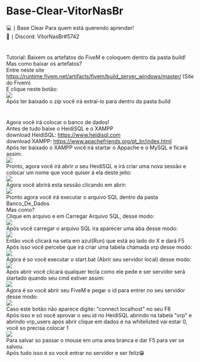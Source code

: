 # Base-Clear-VitorNasBr
💻 ∣ Base Clear Para quem está querendo aprender!
<br>
🧾 ∣ Discord: VitorNasBr#5742
#
Tutorial: Baixem os artefatos do FiveM e coloquem dentro da pasta build!
Mas como baixar os artefatos?
<br>
Entre neste site https://runtime.fivem.net/artifacts/fivem/build_server_windows/master/ (Site do Fivem)
<br>
E clique neste  botão: 
<br>
<img src="https://cdn.discordapp.com/attachments/836573854625169468/836573966315421716/unknown.png">
<br>
Após ter baixado o zip você irá extraí-lo para dentro da pasta build
<br>
#
Agora você irá colocar o banco de dados!
<br>
Antes de tudo baixe o HeidiSQL e o XAMPP
<br>
download HeidiSQL: https://www.heidisql.com
<br>
download XAMPP: https://www.apachefriends.org/pt_br/index.html
<br>
Após ter baixado o XAMPP você irá startar o Appache e o MySQL e ficará assim:
<br>
<img src="https://cdn.discordapp.com/attachments/836573854625169468/836575300975853648/unknown.png">
<br>
Pronto, agora você irá abrir o seu HeidiSQL e irá criar uma nova sessão e colocar um nome que você quiser á ela deste jeito:
<br>
<img src="https://cdn.discordapp.com/attachments/836573854625169468/836576362113531964/unknown.png">
<br>
Agora você abrirá esta sessão clicando em abrir:
<br>
<img src="https://cdn.discordapp.com/attachments/836573854625169468/836577041801281626/unknown.png">
<br>
Pronto agora você irá executar o arquivo SQL dentro da pasta Banco_De_Dados
<br>
Mas como?
<br>
Clique em arquivo e em Carregar Arquivo SQL, desse modo:
<br>
<img src="https://cdn.discordapp.com/attachments/836573854625169468/836577635391242290/unknown.png">
<br>
Após você carregar o arquivo SQL ira aparecer uma aba desse modo:
<br>
<img src="https://cdn.discordapp.com/attachments/836573854625169468/836578031870541844/unknown.png">
<br>
Então você clicará na seta em azul(Run) que está ao lado do X e dará F5
<br>
Após isso você percebe que irá criar uma tabela chamada vrp desse modo:
<br>
<img src="https://cdn.discordapp.com/attachments/836573854625169468/836578805341749319/unknown.png">
<br>
Agora é so você executar o start.bat (Abrir seu servidor local) desse modo:
<br>
<img src="https://cdn.discordapp.com/attachments/836573854625169468/836579784384446474/unknown.png">
<br>
Após abrir você clicará qualquer tecla como ele pede e ser servidor será startado quando seu cmd estiver assim:
<br>
<img src="https://cdn.discordapp.com/attachments/836573854625169468/836580096717750312/unknown.png">
<br>
Agora é so você abrir seu FiveM e pegar o id para entrer no seu servidor desse modo:
<br>
<img src="https://cdn.discordapp.com/attachments/836573854625169468/836580486750666762/unknown.png">
<br>
Caso este botão não aparece digite: "connect localhost" no seu F8
<br> 
Após isso e só você aprovar o seu id no HeidiSQL abrindo na tabela "vrp" e abrindo vrp_users após abrir clique em dados e na whitelisted vai estar 0, você so precisa colocar 1
<br>
<img src="https://cdn.discordapp.com/attachments/836573854625169468/836580965610029107/unknown.png">
<br>
Para salvar so passar o mouse em uma area branca e dar F5 para ver se salvou.
<br>
Após tudo isso é so você entrar no servidor e ser feliz😁

